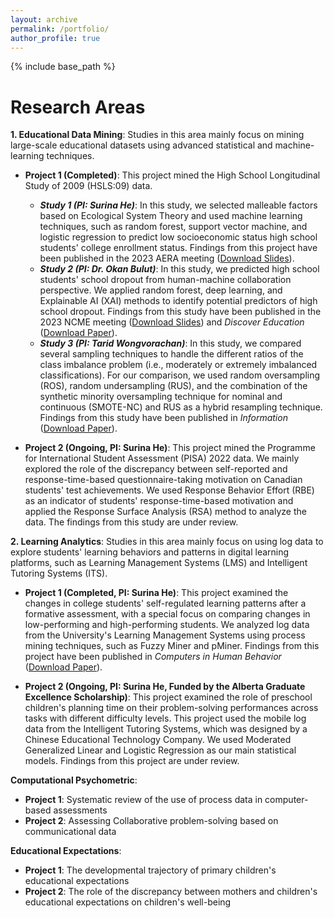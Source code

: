 ```yaml
---
layout: archive
permalink: /portfolio/
author_profile: true
---
```


{% include base_path %}

Research Areas
======

**1. Educational Data Mining**: Studies in this area mainly focus on mining large-scale educational datasets using advanced statistical and machine-learning techniques.

* **Project 1 (Completed)**: This project mined the High School Longitudinal Study of 2009 (HSLS:09) data.
  - **_Study 1 (PI: Surina He)_**: In this study, we selected malleable factors based on Ecological System Theory and used machine learning techniques, such as random forest, support vector machine, and logistic regression to predict low socioeconomic status high school students' college enrollment status. Findings from this project have been published in the 2023 AERA meeting ([Download Slides](files/04_2023AERAHS.pdf)).
  - **_Study 2 (PI: Dr. Okan Bulut)_**: In this study, we predicted high school students' school dropout from human-machine collaboration perspective. We applied random forest, deep learning, and Explainable AI (XAI) methods to identify potential predictors of high school dropout. Findings from this study have been published in the 2023 NCME meeting ([Download Slides](files/08_2023NCMEHW.pdf)) and *Discover Education* ([Download Paper](files/Paper12DroupOut.pdf)).
  - **_Study 3 (PI: Tarid Wongvorachan)_**: In this study, we compared several sampling techniques to handle the different ratios of the
class imbalance problem (i.e., moderately or extremely imbalanced classifications). For our comparison, we used random oversampling
(ROS), random undersampling (RUS), and the combination of the synthetic minority oversampling technique for nominal and continuous (SMOTE-NC) and RUS as a hybrid resampling technique. Findings from this study have been published in *Information* ([Download Paper](files/Paper8Undersampling.pdf)).
  
* **Project 2 (Ongoing, PI: Surina He)**: This project mined the Programme for International Student Assessment (PISA) 2022 data. We mainly explored the role of the discrepancy between self-reported and response-time-based questionnaire-taking motivation on Canadian students' test achievements. We used Response Behavior Effort (RBE) as an indicator of students' response-time-based motivation and applied the Response Surface Analysis (RSA) method to analyze the data. The findings from this study are under review.

**2. Learning Analytics**: Studies in this area mainly focus on using log data to explore students' learning behaviors and patterns in digital learning platforms, such as Learning Management Systems (LMS) and Intelligent Tutoring Systems (ITS).

* **Project 1 (Completed, PI: Surina He)**: This project examined the changes in college students' self-regulated learning patterns after a formative assessment, with a special focus on comparing changes in low-performing and high-performing students. We analyzed log data from the University's Learning Management Systems using process mining techniques, such as Fuzzy Miner and pMiner. Findings from this project have been published in *Computers in Human Behavior* ([Download Paper](files/Paper9SelfRegulatedLearning.pdf)).
  
* **Project 2 (Ongoing, PI: Surina He, Funded by the Alberta Graduate Excellence Scholarship)**: This project examined the role of preschool children's planning time on their problem-solving performances across tasks with different difficulty levels. This project used the mobile log data from the Intelligent Tutoring Systems, which was designed by a Chinese Educational Technology Company. We used Moderated Generalized Linear and Logistic Regression as our main statistical models. Findings from this project are under review.  

**Computational Psychometric**:
* **Project 1**: Systematic review of the use of process data in computer-based assessments
* **Project 2**: Assessing Collaborative problem-solving based on communicational data


**Educational Expectations**:
* **Project 1**: The developmental trajectory of primary children's educational expectations
* **Project 2**: The role of the discrepancy between mothers and children's educational expectations on children's well-being
